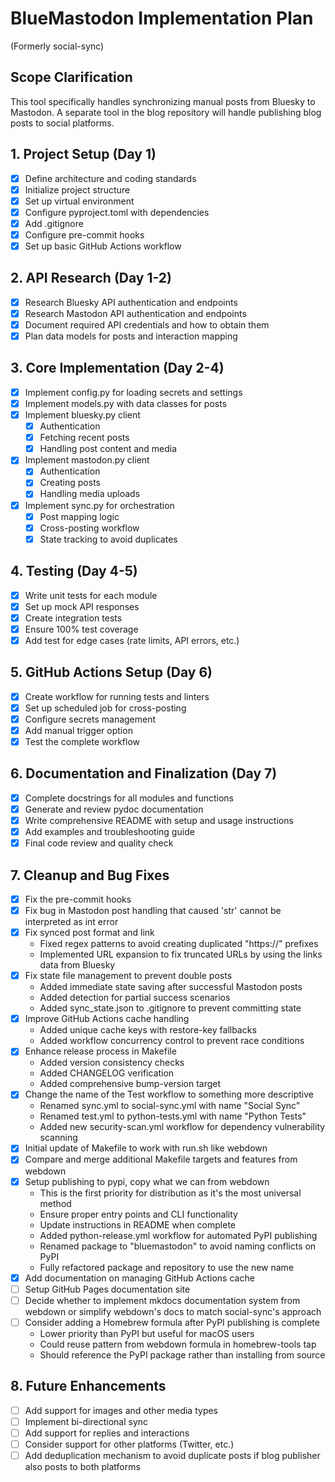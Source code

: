 # BlueMastodon Implementation Plan
(Formerly social-sync)

## Scope Clarification
This tool specifically handles synchronizing manual posts from Bluesky to
Mastodon. A separate tool in the blog repository will handle publishing blog
posts to social platforms.

## 1. Project Setup (Day 1)
- [x] Define architecture and coding standards
- [x] Initialize project structure
- [x] Set up virtual environment
- [x] Configure pyproject.toml with dependencies
- [x] Add .gitignore
- [x] Configure pre-commit hooks
- [x] Set up basic GitHub Actions workflow

## 2. API Research (Day 1-2)
- [x] Research Bluesky API authentication and endpoints
- [x] Research Mastodon API authentication and endpoints
- [x] Document required API credentials and how to obtain them
- [x] Plan data models for posts and interaction mapping

## 3. Core Implementation (Day 2-4)
- [x] Implement config.py for loading secrets and settings
- [x] Implement models.py with data classes for posts
- [x] Implement bluesky.py client
  - [x] Authentication
  - [x] Fetching recent posts
  - [x] Handling post content and media
- [x] Implement mastodon.py client
  - [x] Authentication
  - [x] Creating posts
  - [x] Handling media uploads
- [x] Implement sync.py for orchestration
  - [x] Post mapping logic
  - [x] Cross-posting workflow
  - [x] State tracking to avoid duplicates

## 4. Testing (Day 4-5)
- [x] Write unit tests for each module
- [x] Set up mock API responses
- [x] Create integration tests
- [x] Ensure 100% test coverage
- [x] Add test for edge cases (rate limits, API errors, etc.)

## 5. GitHub Actions Setup (Day 6)
- [x] Create workflow for running tests and linters
- [x] Set up scheduled job for cross-posting
- [x] Configure secrets management
- [x] Add manual trigger option
- [x] Test the complete workflow

## 6. Documentation and Finalization (Day 7)
- [x] Complete docstrings for all modules and functions
- [x] Generate and review pydoc documentation
- [x] Write comprehensive README with setup and usage instructions
- [x] Add examples and troubleshooting guide
- [x] Final code review and quality check

## 7. Cleanup and Bug Fixes
- [x] Fix the pre-commit hooks
- [x] Fix bug in Mastodon post handling that caused 'str' cannot be interpreted as int error
- [x] Fix synced post format and link
    - Fixed regex patterns to avoid creating duplicated "https://" prefixes
    - Implemented URL expansion to fix truncated URLs by using the links data from Bluesky
- [x] Fix state file management to prevent double posts
    - Added immediate state saving after successful Mastodon posts
    - Added detection for partial success scenarios
    - Added sync_state.json to .gitignore to prevent committing state
- [x] Improve GitHub Actions cache handling
    - Added unique cache keys with restore-key fallbacks
    - Added workflow concurrency control to prevent race conditions
- [x] Enhance release process in Makefile
    - Added version consistency checks
    - Added CHANGELOG verification
    - Added comprehensive bump-version target
- [x] Change the name of the Test workflow to something more descriptive
  - Renamed sync.yml to social-sync.yml with name "Social Sync"
  - Renamed test.yml to python-tests.yml with name "Python Tests"
  - Added new security-scan.yml workflow for dependency vulnerability scanning
- [x] Initial update of Makefile to work with run.sh like webdown
- [x] Compare and merge additional Makefile targets and features from webdown
- [x] Setup publishing to pypi, copy what we can from webdown
  - This is the first priority for distribution as it's the most universal method
  - Ensure proper entry points and CLI functionality
  - Update instructions in README when complete
  - Added python-release.yml workflow for automated PyPI publishing
  - Renamed package to "bluemastodon" to avoid naming conflicts on PyPI
  - Fully refactored package and repository to use the new name
- [x] Add documentation on managing GitHub Actions cache
- [ ] Setup GitHub Pages documentation site
- [ ] Decide whether to implement mkdocs documentation system from webdown or simplify webdown's docs to match social-sync's approach
- [ ] Consider adding a Homebrew formula after PyPI publishing is complete
  - Lower priority than PyPI but useful for macOS users
  - Could reuse pattern from webdown formula in homebrew-tools tap
  - Should reference the PyPI package rather than installing from source

## 8. Future Enhancements
- [ ] Add support for images and other media types
- [ ] Implement bi-directional sync
- [ ] Add support for replies and interactions
- [ ] Consider support for other platforms (Twitter, etc.)
- [ ] Add deduplication mechanism to avoid duplicate posts if blog publisher also posts to both platforms
